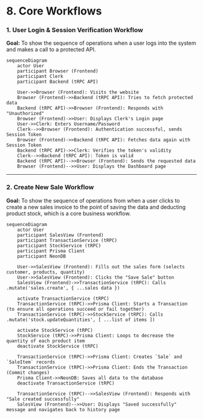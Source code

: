 # 8\. Core Workflows

### 1\. User Login & Session Verification Workflow

**Goal:** To show the sequence of operations when a user logs into the system and makes a call to a protected API.

```mermaid
sequenceDiagram
    actor User
    participant Browser (Frontend)
    participant Clerk
    participant Backend (tRPC API)

    User->>Browser (Frontend): Visits the website
    Browser (Frontend)->>Backend (tRPC API): Tries to fetch protected data
    Backend (tRPC API)->>Browser (Frontend): Responds with "Unauthorized"
    Browser (Frontend)->>User: Displays Clerk's Login page
    User->>Clerk: Enters Username/Password
    Clerk-->>Browser (Frontend): Authentication successful, sends Session Token
    Browser (Frontend)->>Backend (tRPC API): Fetches data again with Session Token
    Backend (tRPC API)->>Clerk: Verifies the token's validity
    Clerk-->>Backend (tRPC API): Token is valid
    Backend (tRPC API)-->>Browser (Frontend): Sends the requested data
    Browser (Frontend)-->>User: Displays the Dashboard page
```

-----

### 2\. Create New Sale Workflow

**Goal:** To show the sequence of operations from when a user clicks to create a new sales invoice to the point of saving the data and deducting product stock, which is a core business workflow.

```mermaid
sequenceDiagram
    actor User
    participant SalesView (Frontend)
    participant TransactionService (tRPC)
    participant StockService (tRPC)
    participant Prisma Client
    participant NeonDB

    User->>SalesView (Frontend): Fills out the sales form (selects customer, products, quantity)
    User->>SalesView (Frontend): Clicks the "Save Sale" button
    SalesView (Frontend)->>TransactionService (tRPC): Calls .mutate('sales.create', { ...sales data })

    activate TransactionService (tRPC)
    TransactionService (tRPC)->>Prisma Client: Starts a Transaction (to ensure all operations succeed or fail together)
    TransactionService (tRPC)->>StockService (tRPC): Calls .mutate('stock.updateQuantities', [ ...list of items ])
    
    activate StockService (tRPC)
    StockService (tRPC)->>Prisma Client: Loops to decrease the quantity of each product item
    deactivate StockService (tRPC)

    TransactionService (tRPC)->>Prisma Client: Creates `Sale` and `SaleItem` records
    TransactionService (tRPC)->>Prisma Client: Ends the Transaction (Commit changes)
    Prisma Client->>NeonDB: Saves all data to the database
    deactivate TransactionService (tRPC)

    TransactionService (tRPC)-->>SalesView (Frontend): Responds with "Sale created successfully"
    SalesView (Frontend)-->>User: Displays "Saved successfully" message and navigates back to history page
```
